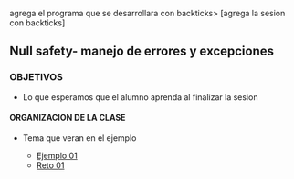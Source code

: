 
agrega el programa que se desarrollara con backticks> [agrega la sesion con backticks]  

## Null safety- manejo de errores y excepciones

### OBJETIVOS 

- Lo que esperamos que el alumno aprenda al finalizar la sesion 

#### ORGANIZACION DE LA CLASE 

- Tema que veran en el ejemplo

	- [Ejemplo 01](Ejemplo-01)
	- [Reto 01](Reto-01)

